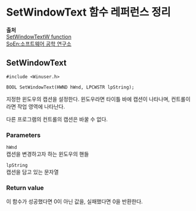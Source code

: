 # SetWindowText 함수 레퍼런스 정리
  
**출처**  
<a href = "https://docs.microsoft.com/en-us/windows/win32/api/winuser/nf-winuser-setwindowtextw" target = "_blank">SetWindowTextW function</a>  
<a href = "http://www.soen.kr/" target = "_blank">SoEn:소프트웨어 공학 연구소</a>  
  
## SetWindowText
  
    #include <Winuser.h>

    BOOL SetWindowText(HWND hWnd, LPCWSTR lpString);
  
지정한 윈도우의 캡션을 설정한다. 윈도우라면 타이틀 바에 캡션이 나타나며, 컨트롤이라면 작업 영역에 나타난다.  
  
다른 프로그램의 컨트롤의 캡션은 바꿀 수 없다.  
  
### Parameters
  
`hWnd`  
캡션을 변경하고자 하는 윈도우의 핸들  
  
`lpString`  
캡션을 담고 있는 문자열  
  
### Return value
  
이 함수가 성공했다면 0이 아닌 값을, 실패했다면 0을 반환한다.